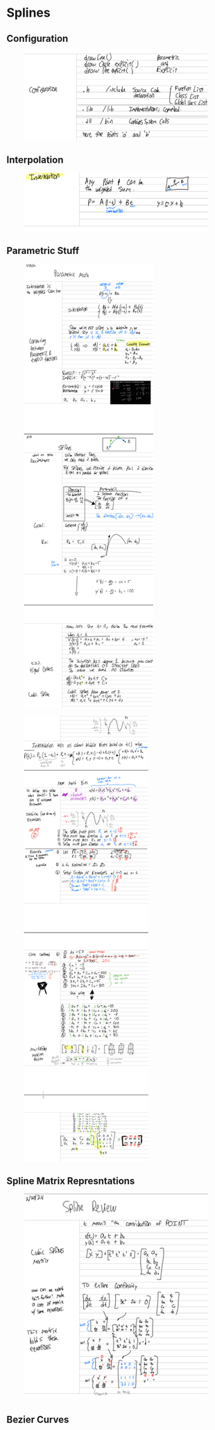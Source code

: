 # Splines

## Configuration

<figure><img src="../../../.gitbook/assets/image (695).png" alt=""><figcaption></figcaption></figure>

## Interpolation

<figure><img src="../../../.gitbook/assets/image (696).png" alt=""><figcaption></figcaption></figure>

## Parametric Stuff

<figure><img src="../../../.gitbook/assets/image (698).png" alt=""><figcaption></figcaption></figure>

<figure><img src="../../../.gitbook/assets/image (699).png" alt=""><figcaption></figcaption></figure>

## Spline Matrix Represntations

<figure><img src="../../../.gitbook/assets/image (700).png" alt=""><figcaption></figcaption></figure>

## Bezier Curves
